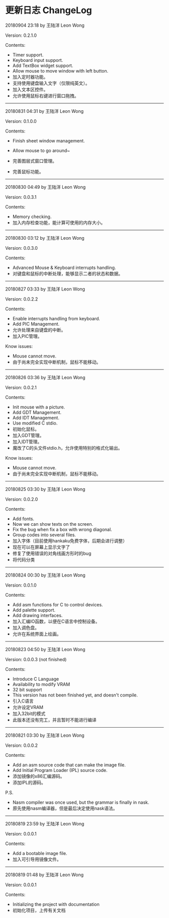 # 更新日志 ChangeLog

20180904 23:18 by 王陆洋 Leon Wong

Version: 0.2.1.0

Contents:

* Timer support.
* Keyboard input support.
* Add TextBox widget support.
* Allow mouse to move window with left button.
* 加入定时器功能。
* 支持使用键盘输入文字（仅限纯英文）。
* 加入文本区控件。
* 允许使用鼠标右键进行窗口拖拽。

---

20180831 04:31 by 王陆洋 Leon Wong

Version: 0.1.0.0

Contents:

* Finish sheet window management.
* Allow mouse to go around~

* 完善图层式窗口管理。
* 完善鼠标功能。

---

20180830 04:49 by 王陆洋 Leon Wong

Version: 0.0.3.1

Contents:

* Memory checking.
* 加入内存检查功能，能计算可使用的内存大小。

---

20180830 03:12 by 王陆洋 Leon Wong

Version: 0.0.3.0

Contents:

* Advanced Mouse & Keyboard interrupts handling.
* 对键盘和鼠标的中断处理，能够显示二者的状态和数据。

---

20180827 03:33 by 王陆洋 Leon Wong

Version: 0.0.2.2

Contents:

* Enable interrupts handling from keyboard.
* Add PIC Management.
* 允许处理来自键盘的中断。
* 加入PIC管理。

Know issues:

- Mouse cannot move.
- 由于尚未完全实现中断机制，鼠标不能移动。

---

20180826 03:36 by 王陆洋 Leon Wong

Version: 0.0.2.1

Contents:

* Init mouse with a picture.
* Add GDT Management.
* Add IDT Management.
* Use modified C stdio.
* 初始化鼠标。
* 加入GDT管理。
* 加入IDT管理。
* 魔改了C的头文件stdio.h，允许使用特别的格式化输出。

Know issues:

* Mouse cannot move.
* 由于尚未完全实现中断机制，鼠标不能移动。

---

20180825 03:30 by 王陆洋 Leon Wong

Version: 0.0.2.0

Contents:

* Add fonts.
* Now we can show texts on the screen.
* Fix the bug when fix a box with wrong diagonal.
* Group codes into several files.
* 加入字体（目前使用hankaku免费字体，后期会进行调整）
* 现在可以在屏幕上显示文字了
* 修复了使用错误的对角线画方形时的bug
* 将代码分类

---

20180824 00:30 by 王陆洋 Leon Wong

Version: 0.0.1.0

Contents:

* Add asm functions for C to control devices.
* Add palette support.
* Add drawing interfaces.
* 加入汇编IO函数，以便在C语言中控制设备。
* 加入调色盘。
* 允许在系统界面上绘画。

---

20180823 04:50 by 王陆洋 Leon Wong

Version: 0.0.0.3 (not finished)

Contents:

* Introduce C Language
* Availability to modify VRAM
* 32 bit support
* This version has not been finished yet, and doesn't compile.
* 引入C语言
* 允许设定VRAM
* 加入32bit的模式
* 此版本还没有完工，并且暂时不能进行编译

---

20180821 03:30 by 王陆洋 Leon Wong

Version: 0.0.0.2

Contents:

* Add an asm source code that can make the image file.
* Add Initial Program Loader (IPL) source code.
* 添加镜像的x86汇编源码。
* 添加IPL的源码。

P.S.

* Nasm compiler was once used, but the grammar is finally in nask.
* 原先使用nasm编译器，但是最后决定使用nask语法。 

---

20180819 23:59 by 王陆洋 Leon Wong

Version: 0.0.0.1

Contents:

* Add a bootable image file.
* 加入可引导用镜像文件。

---

20180819 01:48 by 王陆洋 Leon Wong

Version: 0.0.0.1

Contents:

* Initializing the project with documentation
* 初始化项目，上传有关文档

